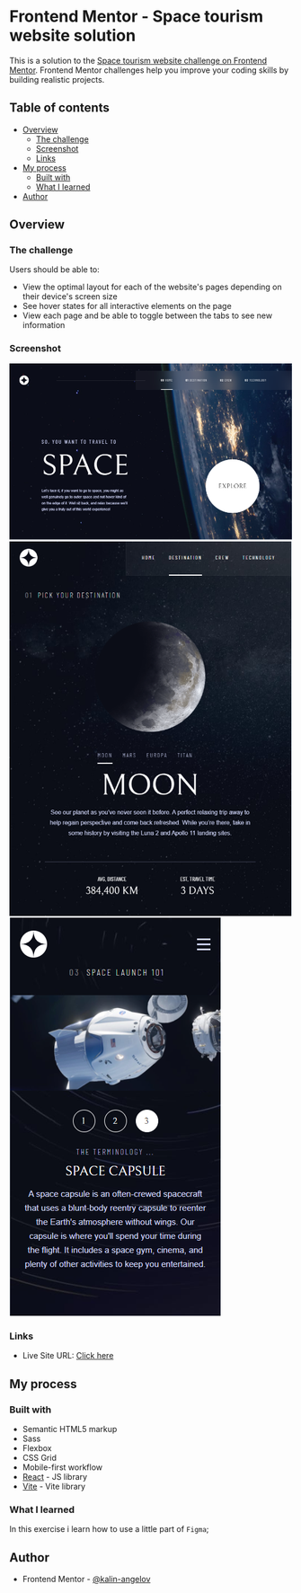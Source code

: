# Frontend Mentor - Space tourism website solution

This is a solution to the [Space tourism website challenge on Frontend Mentor](https://www.frontendmentor.io/challenges/space-tourism-multipage-website-gRWj1URZ3). Frontend Mentor challenges help you improve your coding skills by building realistic projects. 

## Table of contents

- [Overview](#overview)
  - [The challenge](#the-challenge)
  - [Screenshot](#screenshot)
  - [Links](#links)
- [My process](#my-process)
  - [Built with](#built-with)
  - [What I learned](#what-i-learned)
- [Author](#author)

## Overview

### The challenge

Users should be able to:

- View the optimal layout for each of the website's pages depending on their device's screen size
- See hover states for all interactive elements on the page
- View each page and be able to toggle between the tabs to see new information

### Screenshot

![Laptop Screenshot](./public/screenshots/Screenshot%20(1).png)
![Tablet Screenshot](./public/screenshots/Screenshot%20(3).png)
![Mobile Screenshot](./public/screenshots/Screenshot%20(4).png)


### Links

- Live Site URL: [Click here](https://fm-space-tourism-website-beryl.vercel.app/)

## My process

### Built with

- Semantic HTML5 markup
- Sass
- Flexbox
- CSS Grid
- Mobile-first workflow
- [React](https://reactjs.org/) - JS library
- [Vite](https://vitejs.dev/) - Vite library

### What I learned

In this exercise i learn how to use a little part of `Figma`;

## Author

- Frontend Mentor - [@kalin-angelov](https://www.frontendmentor.io/profile/kalin-angelov)